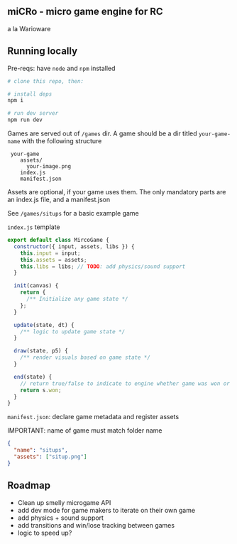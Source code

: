 ## miCRo - micro game engine for RC

a la Warioware

## Running locally

Pre-reqs: have `node` and `npm` installed

```sh
# clone this repo, then:

# install deps
npm i

# run dev server
npm run dev
```

Games are served out of `/games` dir. A game should be a dir titled `your-game-name` with the following structure

```
 your-game
    assets/
      your-image.png
    index.js
    manifest.json
```

Assets are optional, if your game uses them. The only mandatory parts are an index.js file, and a manifest.json

See `/games/situps` for a basic example game

`index.js` template

```js
export default class MircoGame {
  constructor({ input, assets, libs }) {
    this.input = input;
    this.assets = assets;
    this.libs = libs; // TODO: add physics/sound support
  }

  init(canvas) {
    return {
      /** Initialize any game state */
    };
  }

  update(state, dt) {
    /** logic to update game state */
  }

  draw(state, p5) {
    /** render visuals based on game state */
  }

  end(state) {
    // return true/false to indicate to engine whether game was won or lost
    return s.won;
  }
}
```

`manifest.json`: declare game metadata and register assets

IMPORTANT: name of game must match folder name

```json
{
  "name": "situps",
  "assets": ["situp.png"]
}
```

## Roadmap

- Clean up smelly microgame API
- add dev mode for game makers to iterate on their own game
- add physics + sound support
- add transitions and win/lose tracking between games
- logic to speed up?
